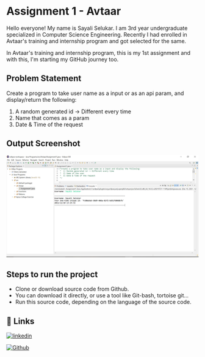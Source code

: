 # Assignment 1 - Avtaar

Hello everyone!
My name is Sayali Selukar. I am 3rd year undergraduate 
specialized in Computer Science Engineering. Recently 
I had enrolled in Avtaar's training and internship program and 
got selected for the same. 

In Avtaar's training and internship program, this is my 
1st assignment and with this, I'm starting my GitHub journey too.


## Problem Statement 

Create a program to take user name as a input or as an api param, and display/return the following:
1. A random generated id -> Different every time
2. Name that comes as a param
3. Date & Time of the request

## Output Screenshot

![Output Screenshot](https://github.com/sayli15/Assignment1-Program-to-generate-unique-id/blob/main/1.PNG)

## Steps to run the project

* Clone or download source code from Github.
* You can download it directly, or use a tool like Git-bash, tortoise git...
* Run this source code, depending on the language of the source code.

## 🔗 Links

[![linkedin](https://img.shields.io/badge/linkedin-0A66C2?style=for-the-badge&logo=linkedin&logoColor=white)](https://www.linkedin.com/in/sayali-selukar-0742a71a5/)

[![Github](https://img.shields.io/badge/github-0A66C2?style=for-the-badge&logo=github&color=gray)](https://github.com/sayli15)
